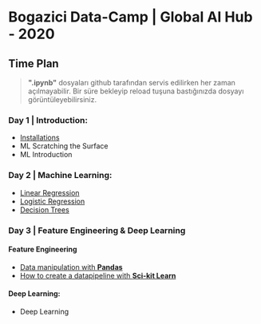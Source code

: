 # Bogazici Data-Camp | Global AI Hub - 2020

## Time Plan
> **".ipynb"** dosyaları github tarafından servis edilirken her zaman açılmayabilir. Bir süre bekleyip reload tuşuna bastığınızda dosyayı görüntüleyebilirsiniz.
### Day 1 | Introduction:

- [Installations](installations.md)
- ML Scratching the Surface
- ML Introduction

### Day 2 | Machine Learning:

- [Linear Regression](https://github.com/cobanov/bogazici-datacamp/blob/main/codes/ML/linear_regression.ipynb)
- [Logistic Regression](https://github.com/cobanov/bogazici-datacamp/blob/main/codes/ML/logistic_regression.ipynb)
- [Decision Trees](https://github.com/cobanov/bogazici-datacamp/blob/main/codes/ML/decision_trees.ipynb)

### Day 3 | Feature Engineering & Deep Learning

#### Feature Engineering
- [Data manipulation with **Pandas**](https://github.com/cobanov/bogazici-datacamp/blob/main/codes/Preprocessing/preprocessing.ipynb)
- [How to create a datapipeline with **Sci-kit Learn**](https://github.com/cobanov/bogazici-datacamp/blob/main/codes/Pipeline/scikit-pipeline.ipynb)

#### Deep Learning:
- Deep Learning





